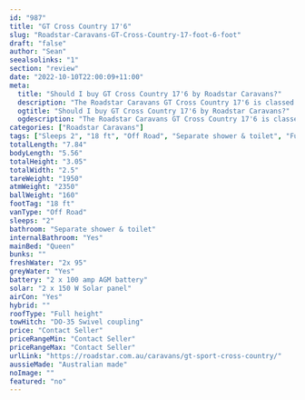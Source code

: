 ```yaml
---
id: "987"
title: "GT Cross Country 17'6"
slug: "Roadstar-Caravans-GT-Cross-Country-17-foot-6-foot"
draft: "false"
author: "Sean"
seealsolinks: "1"
section: "review"
date: "2022-10-10T22:00:09+11:00"
meta:
  title: "Should I buy GT Cross Country 17'6 by Roadstar Caravans?"
  description: "The Roadstar Caravans GT Cross Country 17'6 is classed as Off Road, and sleeps 2 people. It is Australian made and comes in at 18 ft. It generally has Separate shower & toilet."
  ogtitle: "Should I buy GT Cross Country 17'6 by Roadstar Caravans?"
  ogdescription: "The Roadstar Caravans GT Cross Country 17'6 is classed as Off Road, and sleeps 2 people. It is Australian made and comes in at 18 ft. It generally has Separate shower & toilet."
categories: ["Roadstar Caravans"]
tags: ["Sleeps 2", "18 ft", "Off Road", "Separate shower & toilet", "Full height", "Price Unknown", "Australian made"]
totalLength: "7.84"
bodyLength: "5.56"
totalHeight: "3.05"
totalWidth: "2.5"
tareWeight: "1950"
atmWeight: "2350"
ballWeight: "160"
footTag: "18 ft"
vanType: "Off Road"
sleeps: "2"
bathroom: "Separate shower & toilet"
internalBathroom: "Yes"
mainBed: "Queen"
bunks: ""
freshWater: "2x 95"
greyWater: "Yes"
battery: "2 x 100 amp AGM battery"
solar: "2 x 150 W Solar panel"
airCon: "Yes"
hybrid: ""
roofType: "Full height"
towHitch: "DO-35 Swivel coupling"
price: "Contact Seller"
priceRangeMin: "Contact Seller"
priceRangeMax: "Contact Seller"
urlLink: "https://roadstar.com.au/caravans/gt-sport-cross-country/"
aussieMade: "Australian made"
noImage: ""
featured: "no"
---
```

